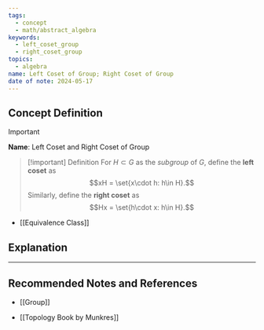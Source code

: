 ```yaml
---
tags:
  - concept
  - math/abstract_algebra
keywords:
  - left_coset_group
  - right_coset_group
topics:
  - algebra
name: Left Coset of Group; Right Coset of Group
date of note: 2024-05-17
---
```


## Concept Definition

>[!important]
>**Name**: Left Coset and Right Coset of Group


>[!important] Definition
>For $H\subset G$ as the *subgroup* of $G$, define the **left coset** as 
>$$xH = \set{x\cdot h: h\in H}.$$ 
>Similarly, define the **right coset** as 
>$$Hx = \set{h\cdot x: h\in H}.$$

- [[Equivalence Class]]



## Explanation




-----------
##  Recommended Notes and References


- [[Group]]

- [[Topology Book by Munkres]]